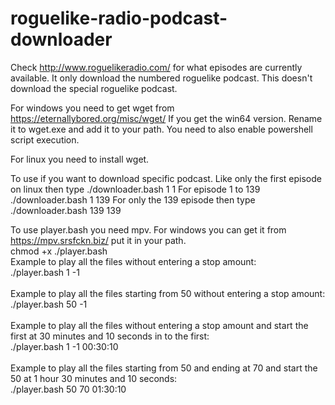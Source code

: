 # roguelike-radio-podcast-downloader

Check http://www.roguelikeradio.com/ for what episodes are currently available.
It only download the numbered roguelike podcast.  This doesn't download the special roguelike podcast.  

For windows you need to get wget from https://eternallybored.org/misc/wget/
If you get the win64 version.  Rename it to wget.exe and add it to your path.
You need to also enable powershell script execution.

For linux you need to install wget.

To use if you want to download specific podcast.  Like only the first episode on linux then type ./downloader.bash 1 1  For episode
1 to 139 ./downloader.bash 1 139 For only the 139 episode then type ./downloader.bash 139 139

To use player.bash you need mpv. For windows you can get it from https://mpv.srsfckn.biz/ put it in your path.<br />
chmod +x ./player.bash <br />
Example to play all the files without entering a stop amount: <br />
./player.bash 1 -1 <br />
<br />
Example to play all the files starting from 50 without entering a stop amount: <br />
./player.bash 50 -1 <br />
<br />
Example to play all the files without entering a stop amount and start the first at 30 minutes and 10 seconds in to the first: <br />
./player.bash 1 -1 00:30:10 <br />
<br />
Example to play all the files starting from 50 and ending at 70 and start the 50 at 1 hour 30 minutes and 10 seconds: <br />
./player.bash 50 70 01:30:10 <br />
